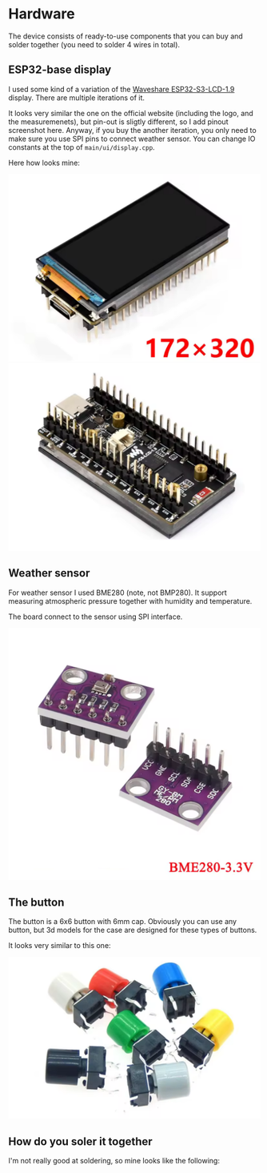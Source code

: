 # Hardware

The device consists of ready-to-use components that you can buy and solder together (you need to solder 4 wires in total).

## ESP32-base display

I used some kind of a variation of the [Waveshare ESP32-S3-LCD-1.9](https://www.waveshare.com/wiki/ESP32-S3-LCD-1.9) display. There are multiple iterations of it.

It looks very similar the one on the official website (including the logo, and the measuremenets), but pin-out is sligtly different, so I add pinout screenshot here.
Anyway, if you buy the another iteration, you only need to make sure you use SPI pins to connect weather sensor. You can change IO constants at the top of `main/ui/display.cpp`.

Here how looks mine:

![Display front](./images/display_front.png)![Display back](./images/display_back.png)

## Weather sensor

For weather sensor I used BME280 (note, not BMP280). It support measuring atmospheric pressure together with humidity and temperature.

The board connect to the sensor using SPI interface.

![BME280](./images/bme280.png)

## The button

The button is a 6x6 button with 6mm cap. Obviously you can use any button, but 3d models for the case are designed for these types of buttons.

It looks very similar to this one:

![Button](./images/button.png)

## How do you soler it together

I'm not really good at soldering, so mine looks like the following:

